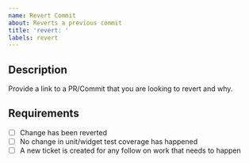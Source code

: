 ```yaml
---
name: Revert Commit
about: Reverts a previous commit
title: 'revert: '
labels: revert
---
```


## Description

Provide a link to a PR/Commit that you are looking to revert and why.

## Requirements

- [ ] Change has been reverted
- [ ] No change in unit/widget test coverage has happened
- [ ] A new ticket is created for any follow on work that needs to happen

